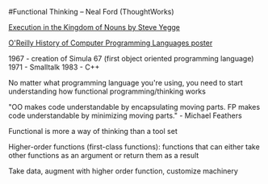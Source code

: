 #Functional Thinking – Neal Ford (ThoughtWorks)


[Execution in the Kingdom of Nouns by Steve Yegge](http://steve-yegge.blogspot.com/2006/03/execution-in-kingdom-of-nouns.html)

[O'Reilly History of Computer Programming Languages poster](http://oreilly.com/news/languageposter_0504.html)

1967 - creation of Simula 67 (first object oriented programming language)
1971 - Smalltalk
1983 - C++

No matter what programming language you're using, you need to start understanding how functional programming/thinking works

"OO makes code understandable by encapsulating moving parts. FP makes code understandable by minimizing moving parts." - Michael Feathers

Functional is more a way of thinking than a tool set

Higher-order functions (first-class functions): functions that can either take other functions as an argument or return them as a result

Take data, augment with higher order function, customize machinery




